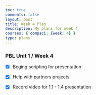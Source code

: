 ```yaml
---
toc: true
comments: false
layout: post
title: Week 4 Plan
description: My plans for week 4
courses: { compsci: {week: 4} }
type: plans
---
```


### PBL Unit 1 / Week 4
- [x] Beging scripting for presentation
- [x] Help with partners projects
- [x] Record video for 1.1 - 1.4 presentation


